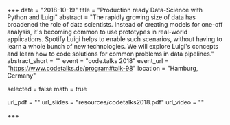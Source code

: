 +++
date = "2018-10-19"
title = "Production ready Data-Science with Python and Luigi"
abstract = "The rapidly growing size of data has broadened the role of data scientists. Instead of creating models for one-off analysis, it's becoming common to use prototypes in real-world applications. Spotify Luigi helps to enable such scenarios, without having to learn a whole bunch of new technologies. We will explore Luigi's concepts and learn how to code solutions for common problems in data pipelines."
abstract_short = ""
event = "code.talks 2018"
event_url = "https://www.codetalks.de/program#talk-98"
location = "Hamburg, Germany"

selected = false
math = true

url_pdf = ""
url_slides = "resources/codetalks2018.pdf"
url_video = ""

+++
